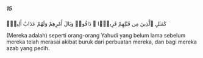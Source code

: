 ##### 15

<span class="ayah">كَمَثَلِ ٱلَّذِينَ مِن قَبْلِهِمْ قَرِيبًۭا ۖ ذَاقُوا۟ وَبَالَ أَمْرِهِمْ وَلَهُمْ عَذَابٌ أَلِيمٌۭ</span>

<span class="ayah_translation">(Mereka adalah) seperti orang-orang Yahudi yang belum lama sebelum mereka telah merasai akibat buruk dari perbuatan mereka, dan bagi mereka azab yang pedih.</span>
